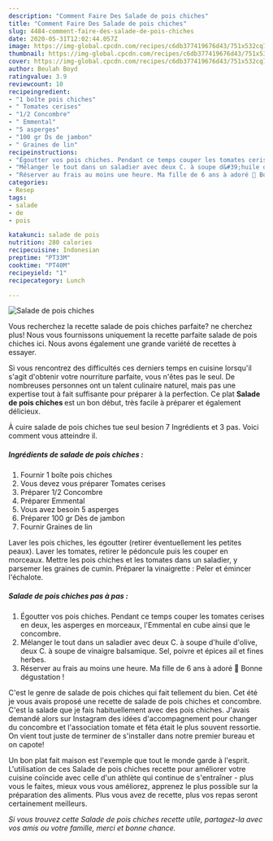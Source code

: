 ```yaml
---
description: "Comment Faire Des Salade de pois chiches"
title: "Comment Faire Des Salade de pois chiches"
slug: 4484-comment-faire-des-salade-de-pois-chiches
date: 2020-05-31T12:02:44.057Z
image: https://img-global.cpcdn.com/recipes/c6db377419676d43/751x532cq70/salade-de-pois-chiches-photo-principale-de-la-recette.jpg
thumbnail: https://img-global.cpcdn.com/recipes/c6db377419676d43/751x532cq70/salade-de-pois-chiches-photo-principale-de-la-recette.jpg
cover: https://img-global.cpcdn.com/recipes/c6db377419676d43/751x532cq70/salade-de-pois-chiches-photo-principale-de-la-recette.jpg
author: Beulah Boyd
ratingvalue: 3.9
reviewcount: 10
recipeingredient:
- "1 boîte pois chiches"
- " Tomates cerises"
- "1/2 Concombre"
- " Emmental"
- "5 asperges"
- "100 gr Ds de jambon"
- " Graines de lin"
recipeinstructions:
- "Égoutter vos pois chiches. Pendant ce temps couper les tomates cerises en deux, les asperges en morceaux, l&#39;Emmental en cube ainsi que le concombre."
- "Mélanger le tout dans un saladier avec deux C. à soupe d&#39;huile d&#39;olive, deux C. à soupe de vinaigre balsamique. Sel, poivre et épices ail et fines herbes."
- "Réserver au frais au moins une heure. Ma fille de 6 ans à adoré 🤗 Bonne dégustation !"
categories:
- Resep
tags:
- salade
- de
- pois

katakunci: salade de pois 
nutrition: 280 calories
recipecuisine: Indonesian
preptime: "PT33M"
cooktime: "PT40M"
recipeyield: "1"
recipecategory: Lunch

---
```



![Salade de pois chiches](https://img-global.cpcdn.com/recipes/c6db377419676d43/751x532cq70/salade-de-pois-chiches-photo-principale-de-la-recette.jpg)

Vous recherchez la recette salade de pois chiches parfaite? ne cherchez plus! Nous vous fournissons uniquement la recette parfaite salade de pois chiches ici. Nous avons également une grande variété de recettes à essayer.

Si vous rencontrez des difficultés ces derniers temps en cuisine lorsqu'il s'agit d'obtenir votre nourriture parfaite, vous n'êtes pas le seul. De nombreuses personnes ont un talent culinaire naturel, mais pas une expertise tout à fait suffisante pour préparer à la perfection. Ce plat <strong> Salade de pois chiches </strong> est un bon début, très facile à préparer et également délicieux.

<!--inarticleads1-->

À cuire salade de pois chiches tue seul besion 7 Ingrédients et 3 pas. Voici comment vous atteindre il.

##### Ingrédients de salade de pois chiches :

1. Fournir 1 boîte pois chiches
1. Vous devez vous préparer  Tomates cerises
1. Préparer 1/2 Concombre
1. Préparer  Emmental
1. Vous avez besoin 5 asperges
1. Préparer 100 gr Dès de jambon
1. Fournir  Graines de lin


Laver les pois chiches, les égoutter (retirer éventuellement les petites peaux). Laver les tomates, retirer le pédoncule puis les couper en morceaux. Mettre les pois chiches et les tomates dans un saladier, y parsemer les graines de cumin. Préparer la vinaigrette : Peler et émincer l&#39;échalote. 

<!--inarticleads2-->

##### Salade de pois chiches pas à pas :

1. Égoutter vos pois chiches. Pendant ce temps couper les tomates cerises en deux, les asperges en morceaux, l&#39;Emmental en cube ainsi que le concombre.
1. Mélanger le tout dans un saladier avec deux C. à soupe d&#39;huile d&#39;olive, deux C. à soupe de vinaigre balsamique. Sel, poivre et épices ail et fines herbes.
1. Réserver au frais au moins une heure. Ma fille de 6 ans à adoré 🤗 Bonne dégustation !


C&#39;est le genre de salade de pois chiches qui fait tellement du bien. Cet été je vous avais proposé une recette de salade de pois chiches et concombre. C&#39;est la salade que je fais habituellement avec des pois chiches. J&#39;avais demandé alors sur Instagram des idées d&#39;accompagnement pour changer du concombre et l&#39;association tomate et féta était le plus souvent ressortie. On vient tout juste de terminer de s&#39;installer dans notre premier bureau et on capote! 

<!--inarticleads1-->

<p>
Un bon plat fait maison est l'exemple que tout le monde garde à l'esprit. L'utilisation de ces Salade de pois chiches recette pour améliorer votre cuisine coïncide avec celle d'un athlète qui continue de s'entraîner - plus vous le faites, mieux vous vous améliorez, apprenez le plus possible sur la préparation des aliments. Plus vous avez de recette, plus vos repas seront certainement meilleurs.
</p>

<p>
<i>Si vous trouvez cette Salade de pois chiches recette utile, partagez-la avec vos amis ou votre famille, merci et bonne chance.</i>
</p>
